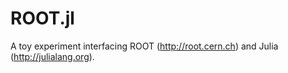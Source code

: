 ROOT.jl
=======

A toy experiment interfacing ROOT (http://root.cern.ch) and Julia (http://julialang.org).
